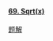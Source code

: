 #### [69. Sqrt(x)](https://leetcode-cn.com/problems/sqrtx/)

[题解](https://leetcode-cn.com/problems/sqrtx/solution/x-de-ping-fang-gen-by-leetcode-solution/)

